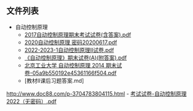 

## 文件列表

- 自动控制原理
    - [2017自动控制原理期末考试试卷(含答案).pdf](https://github.com/Open-BJUT/BJUT-Helper/raw/master/./%E8%87%AA%E5%8A%A8%E6%8E%A7%E5%88%B6%E5%8E%9F%E7%90%86/2017%E8%87%AA%E5%8A%A8%E6%8E%A7%E5%88%B6%E5%8E%9F%E7%90%86%E6%9C%9F%E6%9C%AB%E8%80%83%E8%AF%95%E8%AF%95%E5%8D%B7%28%E5%90%AB%E7%AD%94%E6%A1%88%29.pdf)
    - [2020自动控制原理 密码20200617.pdf](https://github.com/Open-BJUT/BJUT-Helper/raw/master/./%E8%87%AA%E5%8A%A8%E6%8E%A7%E5%88%B6%E5%8E%9F%E7%90%86/2020%E8%87%AA%E5%8A%A8%E6%8E%A7%E5%88%B6%E5%8E%9F%E7%90%86%20%E5%AF%86%E7%A0%8120200617.pdf)
    - [2022-2023-1自动控制原理II试卷.pdf](https://github.com/Open-BJUT/BJUT-Helper/raw/master/./%E8%87%AA%E5%8A%A8%E6%8E%A7%E5%88%B6%E5%8E%9F%E7%90%86/2022-2023-1%E8%87%AA%E5%8A%A8%E6%8E%A7%E5%88%B6%E5%8E%9F%E7%90%86II%E8%AF%95%E5%8D%B7.pdf)
    - [《自动控制原理》期末试卷(A)(附答案).pdf](https://github.com/Open-BJUT/BJUT-Helper/raw/master/./%E8%87%AA%E5%8A%A8%E6%8E%A7%E5%88%B6%E5%8E%9F%E7%90%86/%E3%80%8A%E8%87%AA%E5%8A%A8%E6%8E%A7%E5%88%B6%E5%8E%9F%E7%90%86%E3%80%8B%E6%9C%9F%E6%9C%AB%E8%AF%95%E5%8D%B7%28A%29%28%E9%99%84%E7%AD%94%E6%A1%88%29.pdf)
    - [北京工业大学 自动控制原理 2014 期末试卷-05a9b550192e45361166f504.pdf](https://github.com/Open-BJUT/BJUT-Helper/raw/master/./%E8%87%AA%E5%8A%A8%E6%8E%A7%E5%88%B6%E5%8E%9F%E7%90%86/%E5%8C%97%E4%BA%AC%E5%B7%A5%E4%B8%9A%E5%A4%A7%E5%AD%A6%20%E8%87%AA%E5%8A%A8%E6%8E%A7%E5%88%B6%E5%8E%9F%E7%90%86%202014%20%E6%9C%9F%E6%9C%AB%E8%AF%95%E5%8D%B7-05a9b550192e45361166f504.pdf)
    - [教材II课后习题答案.md]

http://www.doc88.com/p-3704783804115.html
    - [考试试卷-自动控制原理2022（无密码）.pdf](https://github.com/Open-BJUT/BJUT-Helper/raw/master/./%E8%87%AA%E5%8A%A8%E6%8E%A7%E5%88%B6%E5%8E%9F%E7%90%86/%E8%80%83%E8%AF%95%E8%AF%95%E5%8D%B7-%E8%87%AA%E5%8A%A8%E6%8E%A7%E5%88%B6%E5%8E%9F%E7%90%862022%EF%BC%88%E6%97%A0%E5%AF%86%E7%A0%81%EF%BC%89.pdf)
